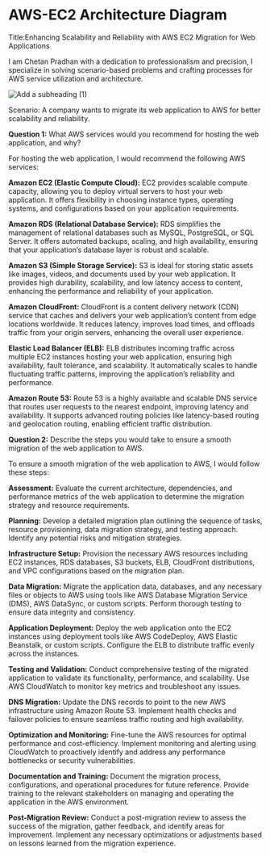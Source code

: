 # AWS-EC2 Architecture Diagram

Title:Enhancing Scalability and Reliability with AWS EC2 Migration for Web Applications

I am Chetan Pradhan with a dedication to professionalism and precision, I specialize in solving scenario-based problems and crafting processes for AWS service utilization and architecture.

![Add a subheading (1)](https://github.com/pradhanc4/AWS-EC2/assets/44122332/c1d363ad-6408-4c56-a410-8374aadd0606)

Scenario: A company wants to migrate its web application to AWS for better scalability and reliability.

**Question 1:** What AWS services would you recommend for hosting the web application, and why?


For hosting the web application, I would recommend the following AWS services:

**Amazon EC2 (Elastic Compute Cloud):** EC2 provides scalable compute capacity, allowing you to deploy virtual servers to host your web application. It offers flexibility in choosing instance types, operating systems, and configurations based on your application requirements.

**Amazon RDS (Relational Database Service):** RDS simplifies the management of relational databases such as MySQL, PostgreSQL, or SQL Server. It offers automated backups, scaling, and high availability, ensuring that your application’s database layer is robust and scalable.

**Amazon S3 (Simple Storage Service):** S3 is ideal for storing static assets like images, videos, and documents used by your web application. It provides high durability, scalability, and low latency access to content, enhancing the performance and reliability of your application.

**Amazon CloudFront:** CloudFront is a content delivery network (CDN) service that caches and delivers your web application’s content from edge locations worldwide. It reduces latency, improves load times, and offloads traffic from your origin servers, enhancing the overall user experience.

**Elastic Load Balancer (ELB):** ELB distributes incoming traffic across multiple EC2 instances hosting your web application, ensuring high availability, fault tolerance, and scalability. It automatically scales to handle fluctuating traffic patterns, improving the application’s reliability and performance.

**Amazon Route 53:** Route 53 is a highly available and scalable DNS service that routes user requests to the nearest endpoint, improving latency and availability. It supports advanced routing policies like latency-based routing and geolocation routing, enabling efficient traffic distribution.

**Question 2:** Describe the steps you would take to ensure a smooth migration of the web application to AWS.

To ensure a smooth migration of the web application to AWS, I would follow these steps:

**Assessment:** Evaluate the current architecture, dependencies, and performance metrics of the web application to determine the migration strategy and resource requirements.

**Planning:** Develop a detailed migration plan outlining the sequence of tasks, resource provisioning, data migration strategy, and testing approach. Identify any potential risks and mitigation strategies.

**Infrastructure Setup:** Provision the necessary AWS resources including EC2 instances, RDS databases, S3 buckets, ELB, CloudFront distributions, and VPC configurations based on the migration plan.

**Data Migration:** Migrate the application data, databases, and any necessary files or objects to AWS using tools like AWS Database Migration Service (DMS), AWS DataSync, or custom scripts. Perform thorough testing to ensure data integrity and consistency.

**Application Deployment:** Deploy the web application onto the EC2 instances using deployment tools like AWS CodeDeploy, AWS Elastic Beanstalk, or custom scripts. Configure the ELB to distribute traffic evenly across the instances.

**Testing and Validation:** Conduct comprehensive testing of the migrated application to validate its functionality, performance, and scalability. Use AWS CloudWatch to monitor key metrics and troubleshoot any issues.

**DNS Migration:** Update the DNS records to point to the new AWS infrastructure using Amazon Route 53. Implement health checks and failover policies to ensure seamless traffic routing and high availability.

**Optimization and Monitoring:** Fine-tune the AWS resources for optimal performance and cost-efficiency. Implement monitoring and alerting using CloudWatch to proactively identify and address any performance bottlenecks or security vulnerabilities.

**Documentation and Training:** Document the migration process, configurations, and operational procedures for future reference. Provide training to the relevant stakeholders on managing and operating the application in the AWS environment.

**Post-Migration Review:** Conduct a post-migration review to assess the success of the migration, gather feedback, and identify areas for improvement. Implement any necessary optimizations or adjustments based on lessons learned from the migration experience.




